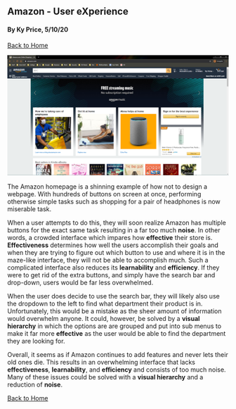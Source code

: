 ## Amazon - User eXperience
#### By Ky Price, 5/10/20

[Back to Home](../)

![alt text](../assets/amazon_home.PNG "Amazon Homepage")

The Amazon homepage is a shinning example of how not to design a webpage. With hundreds of buttons on screen at once, performing otherwise simple tasks such as shopping for a pair of headphones is now miserable task.

When a user attempts to do this, they will soon realize Amazon has multiple buttons for the exact same task resulting in a far too much **noise**. In other words, a crowded interface which impares how **effective** their store is. **Effectiveness** determines how well the users accomplish their goals and when they are trying to figure out which button to use and where it is in the maze-like interface, they will not be able to accomplish much. Such a complicated interface also reduces its **learnability** and **efficiency**. If they were to get rid of the extra buttons, and simply have the search bar and drop-down, users would be far less overwhelmed.

When the user does decide to use the search bar, they will likely also use the dropdown to the left to find what department their product is in. Unfortunately, this would be a mistake as the sheer amount of information would overwhelm anyone. It could, however, be solved by a **visual hierarchy** in which the options are are grouped and put into sub menus to make it far more **effective** as the user would be able to find the department they are looking for.

Overall, it seems as if Amazon continues to add features and never lets their old ones die. This results in an overwhelming interface that lacks **effectiveness**, **learnability**, and **efficiency** and consists of too much noise. Many of these issues could be solved with a **visual hierarchy** and a reduction of **noise**.

[Back to Home](../)
